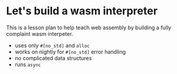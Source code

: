 # Let's build a wasm interpreter

This is a lesson plan to help teach web assembly by building a fully complaint wasm interpeter.

* uses only `#[no_std]` and `alloc`
* works on nightly for `#[no_std]` error handling
* no complicated data structures
* runs `async`